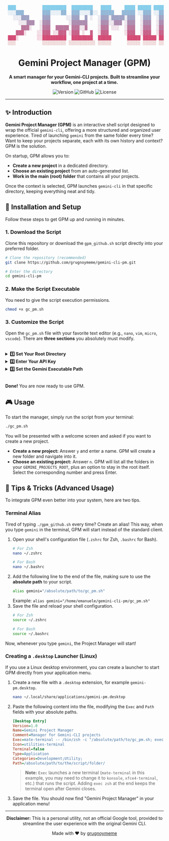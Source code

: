 <div align="center">

<pre>
<font color="#87CEEB"> ███          █████████  ████████   ████     ████ █████ ██████   █████ █████</font>
<font color="#94B8D7"> ░░░███       ███░░░░██  ███░░░░█░░ █████   █████ ░░███ ░░██████ ░░███ ░░███</font>
<font color="#A1A3C4">   ░░░███     ███      ░░███  █ ░  ░███░█████░███  ░███  ░███░███ ░███  ░███</font>
<font color="#AE8DB0">     ░░░███  ░███       ░██████    ░███░░███ ░███  ░███  ░███░░███░███  ░███</font>
<font color="#BB789D">      ███░   ░███  █████ ███░░█    ░███ ░░░  ░███  ░███  ░███ ░░██████  ░███</font>
<font color="#C86289">    ███░    ░░███ ░░███ ░███ ░  █  ░███      ░███  ░███  ░███  ░░█████  ░███</font>
<font color="#D54D76"> ███░       ░░█████████  ████████  █████      █████ █████ █████  ░░█████ █████</font>
<font color="#BE5A5A"> ░░░          ░░░░░░░░░ ░░░░░░░░░░ ░░░░░      ░░░░░ ░░░░░ ░░░░░    ░░░░░ ░░░░░</font>
</pre>
<h1>Gemini Project Manager (GPM)</h1>
<p>
  <strong>A smart manager for your Gemini-CLI projects. Built to streamline your workflow, one project at a time.</strong>
</p>
<p>
  <img alt="Version" src="https://img.shields.io/badge/version-0.2-blue.svg?cacheSeconds=2592000" />
  <img alt="GitHub" src="https://img.shields.io/badge/author-@grugnoymeme-blueviolet.svg" />
  <img alt="License" src="https://img.shields.io/badge/license-MIT-green.svg" />
</p>

</div>

---

## ✨ Introduction

**Gemini Project Manager (GPM)** is an interactive shell script designed to wrap the official `gemini-cli`, offering a more structured and organized user experience. Tired of launching `gemini` from the same folder every time? Want to keep your projects separate, each with its own history and context? GPM is the solution.

On startup, GPM allows you to:
- **Create a new project** in a dedicated directory.
- **Choose an existing project** from an auto-generated list.
- **Work in the main (root) folder** that contains all your projects.

Once the context is selected, GPM launches `gemini-cli` in that specific directory, keeping everything neat and tidy.

## 🚀 Installation and Setup

Follow these steps to get GPM up and running in minutes.

### 1. Download the Script

Clone this repository or download the `gpm_github.sh` script directly into your preferred folder.

```bash
# Clone the repository (recommended)
git clone https://github.com/grugnoymeme/gemini-cli-pm.git

# Enter the directory
cd gemini-cli-pm
```

### 2. Make the Script Executable

You need to give the script execution permissions.

```bash
chmod +x gc_pm.sh
```

### 3. Customize the Script

Open the `gc_pm.sh` file with your favorite text editor (e.g., `nano`, `vim`, `micro`, `vscode`). There are **three sections** you absolutely must modify.

<br>

<details>
<summary><strong>1️⃣ Set Your Root Directory</strong></summary>
<br>

Look for the `GEMINI_PROJECTS_ROOT` variable. This is the **absolute** path to the folder that will contain all your project subfolders.

**How to do it:**
1.  Create a folder wherever you like (e.g., `~/Documents/GeminiProjects`).
2.  Replace the default value with the path to that folder.

```bash
# Example of how the modified line should look:
GEMINI_PROJECTS_ROOT="/home/your_user/Documents/GeminiProjects"
```
</details>

<details>
<summary><strong>2️⃣ Enter Your API Key</strong></summary>
<br>

Find the `export GEMINI_API_KEY` line. Here you need to insert your Google Gemini API key.

```bash
# Replace <your_gemini_API_key_here> with your personal key
export GEMINI_API_KEY="aAbBcC123dDeEfF456gGhHiI789..."
```
</details>

<details>
<summary><strong>3️⃣ Set the Gemini Executable Path</strong></summary>
<br>

The final modification is the path to the `gemini-cli` executable. To find it, open a terminal and type:

```bash
which gemini
```

The command will return a path, for example `/home/your_user/.nvm/versions/node/v20.11.0/bin/gemini`. Copy this path and paste it at the end of the script.

```bash
# Replace the example line with the path obtained from 'which gemini'
/home/your_user/.nvm/versions/node/v20.11.0/bin/gemini
```
</details>

<br>

**Done!** You are now ready to use GPM.

## 🎮 Usage

To start the manager, simply run the script from your terminal:

```bash
./gc_pm.sh
```

You will be presented with a welcome screen and asked if you want to create a new project.
- **Create a new project:** Answer `y` and enter a name. GPM will create a new folder and navigate into it.
- **Choose an existing project:** Answer `n`. GPM will list all the folders in your `GEMINI_PROJECTS_ROOT`, plus an option to stay in the root itself. Select the corresponding number and press Enter.

## 🌟 Tips & Tricks (Advanced Usage)

To integrate GPM even better into your system, here are two tips.

### Terminal Alias

Tired of typing `./gpm_github.sh` every time? Create an alias! This way, when you type `gemini` in the terminal, GPM will start instead of the standard client.

1.  Open your shell's configuration file (`.zshrc` for Zsh, `.bashrc` for Bash).
    ```bash
    # For Zsh
    nano ~/.zshrc

    # For Bash
    nano ~/.bashrc
    ```
2.  Add the following line to the end of the file, making sure to use the **absolute path** to your script.
    ```bash
    alias gemini="/absolute/path/to/gc_pm.sh"
    ```
    Example: `alias gemini="/home/emanuele/gemini-cli-pm/gc_pm.sh"`
3.  Save the file and reload your shell configuration.
    ```bash
    # For Zsh
    source ~/.zshrc

    # For Bash
    source ~/.bashrc
    ```
Now, whenever you type `gemini`, the Project Manager will start!

### Creating a `.desktop` Launcher (Linux)

If you use a Linux desktop environment, you can create a launcher to start GPM directly from your application menu.

1.  Create a new file with a `.desktop` extension, for example `gemini-pm.desktop`.
    ```bash
    nano ~/.local/share/applications/gemini-pm.desktop
    ```
2.  Paste the following content into the file, modifying the `Exec` and `Path` fields with your absolute paths.

    ```ini
    [Desktop Entry]
    Version=1.0
    Name=Gemini Project Manager
    Comment=Manager for Gemini-CLI projects
    Exec=mate-terminal -- /bin/zsh -c "/absolute/path/to/gc_pm.sh; exec zsh"
    Icon=utilities-terminal
    Terminal=false
    Type=Application
    Categories=Development;Utility;
    Path=/absolute/path/to/the/script/folder/
    ```
    > **Note:** `Exec` launches a new terminal (`mate-terminal` in this example, you may need to change it to `konsole`, `xfce4-terminal`, etc.) that runs the script. Adding `exec zsh` at the end keeps the terminal open after Gemini closes.

3.  Save the file. You should now find "Gemini Project Manager" in your application menu!

---

<div align="center">
  <p><strong>Disclaimer:</strong> This is a personal utility, not an official Google tool, provided to streamline the user experience with the original Gemini CLI.</p>
  <p>Made with ❤️ by <a href="https://github.com/grugnoymeme">grugnoymeme</a></p>
</div>
